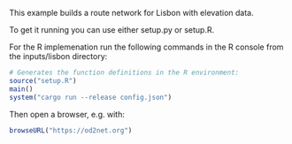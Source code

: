 This example builds a route network for Lisbon with elevation data.

To get it running you can use either setup.py or setup.R.

For the R implemenation run the following commands in the R console from the inputs/lisbon directory:

```r
# Generates the function definitions in the R environment:
source("setup.R")
main()
system("cargo run --release config.json")
```

Then open a browser, e.g. with:

```r
browseURL("https://od2net.org")
```
